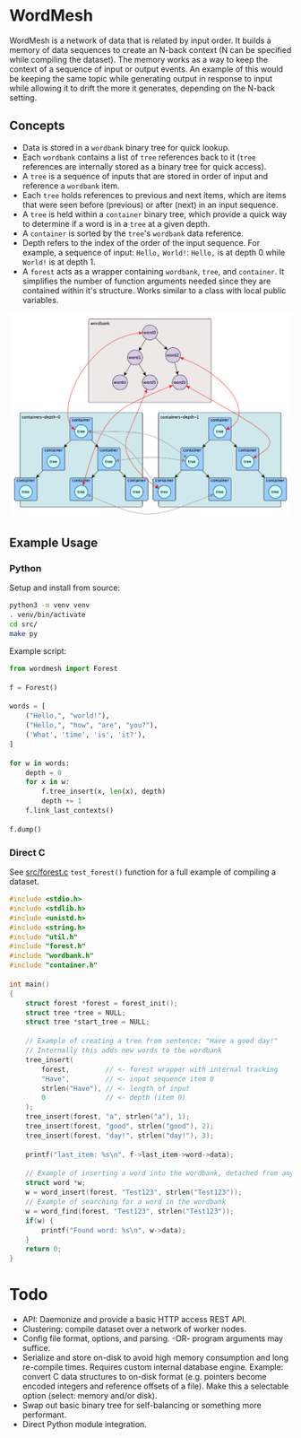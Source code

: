 # WordMesh

WordMesh is a network of data that is related by input order. It builds a
memory of data sequences to create an N-back context (N can be specified while
compiling the dataset). The memory works as a way to keep the context of a
sequence of input or output events. An example of this would be keeping the
same topic while generating output in response to input while allowing it to
drift the more it generates, depending on the N-back setting.

## Concepts
* Data is stored in a `wordbank` binary tree for quick lookup.
* Each `wordbank` contains a list of `tree` references back to it
(`tree` references are internally stored as a binary tree for quick access).
* A `tree` is a sequence of inputs that are stored in order of input and
reference a `wordbank` item.
* Each `tree` holds references to previous and next items, which are items that
were seen before (previous) or after (next) in an input sequence.
* A `tree` is held within a `container` binary tree, which provide a quick way
to determine if a word is in a `tree` at a given depth.
* A `container` is sorted by the `tree`'s `wordbank` data reference.
* Depth refers to the index of the order of the input sequence. For example, a
sequence of input: `Hello,` `World!`: `Hello,` is at depth 0 while `World!` is
at depth 1.
* A `forest` acts as a wrapper containing `wordbank`, `tree`, and `container`.
It simplifies the number of function arguments needed since they are contained
within it's structure. Works similar to a class with local public variables.


![test](/doc/chart0.png)

## Example Usage

### Python

Setup and install from source:
```bash
python3 -m venv venv
. venv/bin/activate
cd src/
make py
```

Example script:
```python
from wordmesh import Forest

f = Forest()

words = [
    ("Hello,", "world!"),
    ("Hello,", "how", "are", "you?"),
    ('What', 'time', 'is', 'it?'),
]

for w in words:
    depth = 0
    for x in w:
        f.tree_insert(x, len(x), depth)
        depth += 1
    f.link_last_contexts()

f.dump()
```


### Direct C

See [src/forest.c](/src/forest.c#L220) `test_forest()` function for a full example of compiling
a dataset.

```C
#include <stdio.h>
#include <stdlib.h>
#include <unistd.h>
#include <string.h>
#include "util.h"
#include "forest.h"
#include "wordbank.h"
#include "container.h"

int main()
{
    struct forest *forest = forest_init();
    struct tree *tree = NULL;
    struct tree *start_tree = NULL;

    // Example of creating a tree from sentence: "Have a good day!"
    // Internally this adds new words to the wordbank
    tree_insert(
        forest,         // <- forest wrapper with internal tracking
        "Have",         // <- input sequence item 0
        strlen("Have"), // <- length of input
        0               // <- depth (item 0)
    );
    tree_insert(forest, "a", strlen("a"), 1);
    tree_insert(forest, "good", strlen("good"), 2);
    tree_insert(forest, "day!", strlen("day!"), 3);

    printf("last_item: %s\n", f->last_item->word->data);

    // Example of inserting a word into the wordbank, detached from any tree
    struct word *w;
    w = word_insert(forest, "Test123", strlen("Test123"));
    // Example of searching for a word in the wordbank
    w = word_find(forest, "Test123", strlen("Test123"));
    if(w) {
        printf("Found word: %s\n", w->data);
    }
    return 0;
}

```


# Todo

* API: Daemonize and provide a basic HTTP access REST API.
* Clustering: compile dataset over a network of worker nodes.
* Config file format, options, and parsing. -OR- program arguments may suffice.
* Serialize and store on-disk to avoid high memory consumption and long
re-compile times. Requires custom internal database engine. Example: convert C
data structures to on-disk format (e.g. pointers become encoded integers and
reference offsets of a file). Make this a selectable option (select: memory
and/or disk).
* Swap out basic binary tree for self-balancing or something more performant.
* Direct Python module integration.

